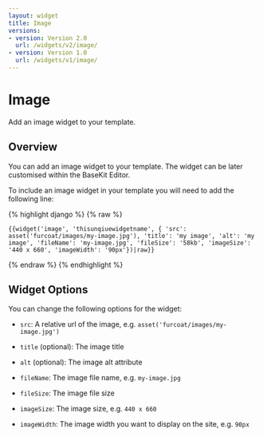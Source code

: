 ```yaml
---
layout: widget
title: Image
versions:
- version: Version 2.0
  url: /widgets/v2/image/
- version: Version 1.0
  url: /widgets/v1/image/
---
```


# Image

Add an image widget to your template.

## Overview

You can add an image widget to your template. The widget can be later customised within the BaseKit Editor. 

To include an image widget in your template you will need to add the following line:

{% highlight django %}
{% raw %}

	{{widget('image', 'thisunqiuewidgetname', { 'src': asset('furcoat/images/my-image.jpg'), 'title': 'my image', 'alt': 'my image', 'fileName': 'my-image.jpg', 'fileSize': '58kb', 'imageSize': '440 x 660', 'imageWidth': '90px'})|raw}}

{% endraw %}
{% endhighlight %}

## Widget Options

You can change the following options for the widget:

* ```src```: A relative url of the image, e.g. ```asset('furcoat/images/my-image.jpg')```

* ```title``` (optional): The image title

* ```alt``` (optional): The image alt attribute

* ```fileName```: The image file name, e.g. ```my-image.jpg```

* ```fileSize```: The image file size 

* ```imageSize```: The image size, e.g. ```440 x 660```

* ```imageWidth```: The image width you want to display on the site, e.g. ```90px```

